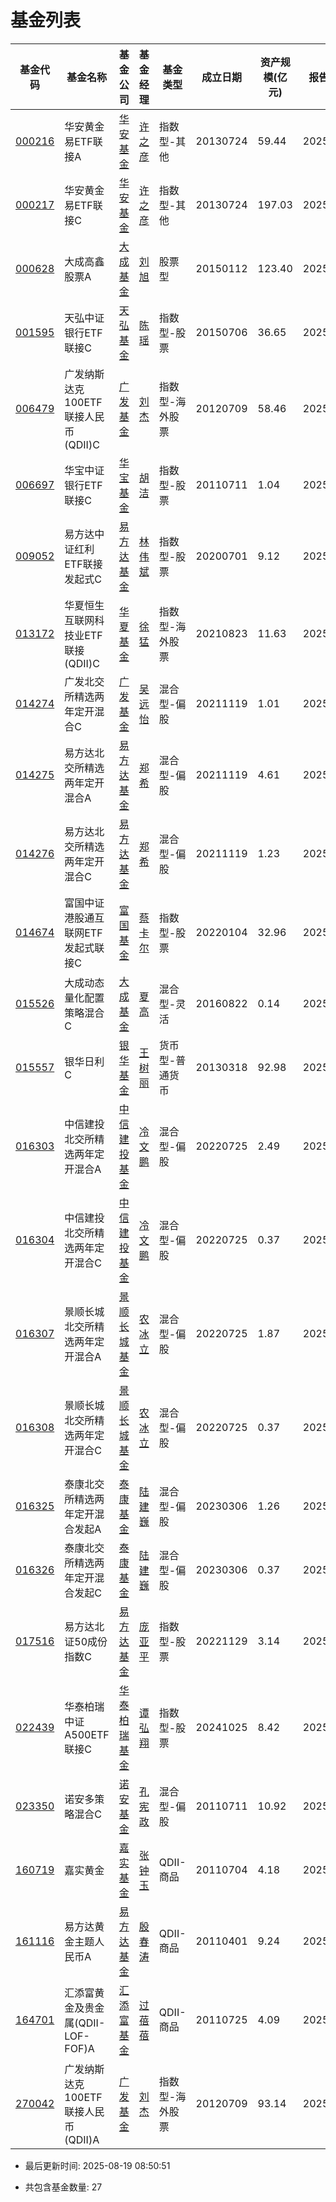 # 基金列表

   

| 基金代码 | 基金名称 |  基金公司 | 基金经理 | 基金类型 | 成立日期 | 资产规模(亿元) |报告日期|
|----------|----------|----------|----------|----------|----------|----------|----------|
| [000216](https://fundf10.eastmoney.com/jbgk_000216.html) | 华安黄金易ETF联接A |[华安基金](https://fund.eastmoney.com/company/80000228.html) | [许之彦](https://fund.eastmoney.com/manager/30044485.html) | 指数型-其他 | 20130724 | 59.44 | 20250630 | 
| [000217](https://fundf10.eastmoney.com/jbgk_000217.html) | 华安黄金易ETF联接C |[华安基金](https://fund.eastmoney.com/company/80000228.html) | [许之彦](https://fund.eastmoney.com/manager/30044485.html) | 指数型-其他 | 20130724 | 197.03 | 20250630 | 
| [000628](https://fundf10.eastmoney.com/jbgk_000628.html) | 大成高鑫股票A |[大成基金](https://fund.eastmoney.com/company/80000225.html) | [刘旭](https://fund.eastmoney.com/manager/30361915.html) | 股票型 | 20150112 | 123.40 | 20250630 | 
| [001595](https://fundf10.eastmoney.com/jbgk_001595.html) | 天弘中证银行ETF联接C |[天弘基金](https://fund.eastmoney.com/company/80041198.html) | [陈瑶](https://fund.eastmoney.com/manager/30570026.html) | 指数型-股票 | 20150706 | 36.65 | 20250630 | 
| [006479](https://fundf10.eastmoney.com/jbgk_006479.html) | 广发纳斯达克100ETF联接人民币(QDII)C |[广发基金](https://fund.eastmoney.com/company/80000248.html) | [刘杰](https://fund.eastmoney.com/manager/30283311.html) | 指数型-海外股票 | 20120709 | 58.46 | 20250630 | 
| [006697](https://fundf10.eastmoney.com/jbgk_006697.html) | 华宝中证银行ETF联接C |[华宝基金](https://fund.eastmoney.com/company/80000250.html) | [胡洁](https://fund.eastmoney.com/manager/30191326.html) | 指数型-股票 | 20110711 | 1.04 | 20250630 | 
| [009052](https://fundf10.eastmoney.com/jbgk_009052.html) | 易方达中证红利ETF联接发起式C |[易方达基金](https://fund.eastmoney.com/company/80000229.html) | [林伟斌](https://fund.eastmoney.com/manager/30198126.html) | 指数型-股票 | 20200701 | 9.12 | 20250630 | 
| [013172](https://fundf10.eastmoney.com/jbgk_013172.html) | 华夏恒生互联网科技业ETF联接(QDII)C |[华夏基金](https://fund.eastmoney.com/company/80000222.html) | [徐猛](https://fund.eastmoney.com/manager/30106590.html) | 指数型-海外股票 | 20210823 | 11.63 | 20250630 | 
| [014274](https://fundf10.eastmoney.com/jbgk_014274.html) | 广发北交所精选两年定开混合C |[广发基金](https://fund.eastmoney.com/company/80000248.html) | [吴远怡](https://fund.eastmoney.com/manager/30714349.html) | 混合型-偏股 | 20211119 | 1.01 | 20250630 | 
| [014275](https://fundf10.eastmoney.com/jbgk_014275.html) | 易方达北交所精选两年定开混合A |[易方达基金](https://fund.eastmoney.com/company/80000229.html) | [郑希](https://fund.eastmoney.com/manager/30189730.html) | 混合型-偏股 | 20211119 | 4.61 | 20250630 | 
| [014276](https://fundf10.eastmoney.com/jbgk_014276.html) | 易方达北交所精选两年定开混合C |[易方达基金](https://fund.eastmoney.com/company/80000229.html) | [郑希](https://fund.eastmoney.com/manager/30189730.html) | 混合型-偏股 | 20211119 | 1.23 | 20250630 | 
| [014674](https://fundf10.eastmoney.com/jbgk_014674.html) | 富国中证港股通互联网ETF发起式联接C |[富国基金](https://fund.eastmoney.com/company/80000221.html) | [蔡卡尔](https://fund.eastmoney.com/manager/30516945.html) | 指数型-股票 | 20220104 | 32.96 | 20250630 | 
| [015526](https://fundf10.eastmoney.com/jbgk_015526.html) | 大成动态量化配置策略混合C |[大成基金](https://fund.eastmoney.com/company/80000225.html) | [夏高](https://fund.eastmoney.com/manager/30309950.html) | 混合型-灵活 | 20160822 | 0.14 | 20250630 | 
| [015557](https://fundf10.eastmoney.com/jbgk_015557.html) | 银华日利C |[银华基金](https://fund.eastmoney.com/company/80000235.html) | [王树丽](https://fund.eastmoney.com/manager/30531436.html) | 货币型-普通货币 | 20130318 | 92.98 | 20250630 | 
| [016303](https://fundf10.eastmoney.com/jbgk_016303.html) | 中信建投北交所精选两年定开混合A |[中信建投基金](https://fund.eastmoney.com/company/80355113.html) | [冷文鹏](https://fund.eastmoney.com/manager/30467898.html) | 混合型-偏股 | 20220725 | 2.49 | 20250630 | 
| [016304](https://fundf10.eastmoney.com/jbgk_016304.html) | 中信建投北交所精选两年定开混合C |[中信建投基金](https://fund.eastmoney.com/company/80355113.html) | [冷文鹏](https://fund.eastmoney.com/manager/30467898.html) | 混合型-偏股 | 20220725 | 0.37 | 20250630 | 
| [016307](https://fundf10.eastmoney.com/jbgk_016307.html) | 景顺长城北交所精选两年定开混合A |[景顺长城基金](https://fund.eastmoney.com/company/80000251.html) | [农冰立](https://fund.eastmoney.com/manager/30581892.html) | 混合型-偏股 | 20220725 | 1.87 | 20250630 | 
| [016308](https://fundf10.eastmoney.com/jbgk_016308.html) | 景顺长城北交所精选两年定开混合C |[景顺长城基金](https://fund.eastmoney.com/company/80000251.html) | [农冰立](https://fund.eastmoney.com/manager/30581892.html) | 混合型-偏股 | 20220725 | 0.37 | 20250630 | 
| [016325](https://fundf10.eastmoney.com/jbgk_016325.html) | 泰康北交所精选两年定开混合发起A |[泰康基金](https://fund.eastmoney.com/company/81246345.html) | [陆建巍](https://fund.eastmoney.com/manager/30141297.html) | 混合型-偏股 | 20230306 | 1.26 | 20250630 | 
| [016326](https://fundf10.eastmoney.com/jbgk_016326.html) | 泰康北交所精选两年定开混合发起C |[泰康基金](https://fund.eastmoney.com/company/81246345.html) | [陆建巍](https://fund.eastmoney.com/manager/30141297.html) | 混合型-偏股 | 20230306 | 0.37 | 20250630 | 
| [017516](https://fundf10.eastmoney.com/jbgk_017516.html) | 易方达北证50成份指数C |[易方达基金](https://fund.eastmoney.com/company/80000229.html) | [庞亚平](https://fund.eastmoney.com/manager/30589069.html) | 指数型-股票 | 20221129 | 3.14 | 20250630 | 
| [022439](https://fundf10.eastmoney.com/jbgk_022439.html) | 华泰柏瑞中证A500ETF联接C |[华泰柏瑞基金](https://fund.eastmoney.com/company/80055334.html) | [谭弘翔](https://fund.eastmoney.com/manager/30726462.html) | 指数型-股票 | 20241025 | 8.42 | 20250630 | 
| [023350](https://fundf10.eastmoney.com/jbgk_023350.html) | 诺安多策略混合C |[诺安基金](https://fund.eastmoney.com/company/80049689.html) | [孔宪政](https://fund.eastmoney.com/manager/30672631.html) | 混合型-偏股 | 20110711 | 10.92 | 20250630 | 
| [160719](https://fundf10.eastmoney.com/jbgk_160719.html) | 嘉实黄金 |[嘉实基金](https://fund.eastmoney.com/company/80000223.html) | [张钟玉](https://fund.eastmoney.com/manager/30334245.html) | QDII-商品 | 20110704 | 4.18 | 20250630 | 
| [161116](https://fundf10.eastmoney.com/jbgk_161116.html) | 易方达黄金主题人民币A |[易方达基金](https://fund.eastmoney.com/company/80000229.html) | [殷春涛](https://fund.eastmoney.com/manager/30836892.html) | QDII-商品 | 20110401 | 9.24 | 20250630 | 
| [164701](https://fundf10.eastmoney.com/jbgk_164701.html) | 汇添富黄金及贵金属(QDII-LOF-FOF)A |[汇添富基金](https://fund.eastmoney.com/company/80053708.html) | [过蓓蓓](https://fund.eastmoney.com/manager/30362194.html) | QDII-商品 | 20110725 | 4.09 | 20250630 | 
| [270042](https://fundf10.eastmoney.com/jbgk_270042.html) | 广发纳斯达克100ETF联接人民币(QDII)A |[广发基金](https://fund.eastmoney.com/company/80000248.html) | [刘杰](https://fund.eastmoney.com/manager/30283311.html) | 指数型-海外股票 | 20120709 | 93.14 | 20250630 | 
- 最后更新时间: 2025-08-19 08:50:51

- 共包含基金数量: 27

